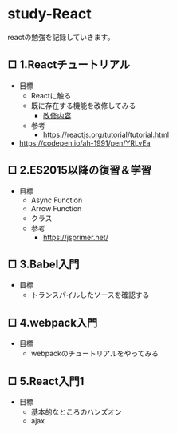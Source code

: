 # study-React
reactの勉強を記録していきます。
## □ 1.Reactチュートリアル
- 目標
  - Reactに触る
  - 既に存在する機能を改修してみる
    - [改修内容](https://reactjs.org/tutorial/tutorial.html#wrapping-up)
  - 参考
    - https://reactjs.org/tutorial/tutorial.html
- https://codepen.io/ah-1991/pen/YRLvEa
## □ 2.ES2015以降の復習＆学習
- 目標
  - Async Function
  - Arrow Function
  - クラス
  - 参考
    - https://jsprimer.net/
## □ 3.Babel入門
- 目標
  - トランスパイルしたソースを確認する
## □ 4.webpack入門
- 目標
  - webpackのチュートリアルをやってみる
## □ 5.React入門1
- 目標
  - 基本的なところのハンズオン
  - ajax
